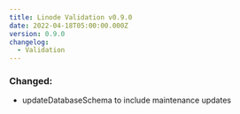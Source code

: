 ```yaml
---
title: Linode Validation v0.9.0
date: 2022-04-18T05:00:00.000Z
version: 0.9.0
changelog:
  - Validation
---
```


### Changed:

- updateDatabaseSchema to include maintenance updates
